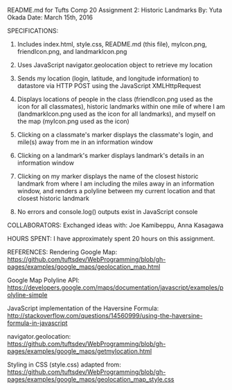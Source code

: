 README.md for Tufts Comp 20 Assignment 2: Historic Landmarks
By: Yuta Okada
Date: March 15th, 2016


SPECIFICATIONS:
1. Includes index.html, style.css, README.md (this file), myIcon.png, friendIcon.png, and landmarkIcon.png

2. Uses JavaScript navigator.geolocation object to retrieve my location

3. Sends my location (login, latitude, and longitude information) to datastore via HTTP POST using the JavaScript XMLHttpRequest

4. Displays locations of people in the class (friendIcon.png used as the icon for all classmates),  historic landmarks within one mile of where I am (landmarkIcon.png used as the icon for all landmarks), and myself on the map (myIcon.png used as the icon)

5. Clicking on a classmate's marker displays the classmate's login, and mile(s) away from me in an information window

6. Clicking on a landmark's marker displays landmark's details in an information window

7. Clicking on my marker displays the name of the closest historic landmark from where I am including the miles away in an information window, and renders a polyline between my current location and that closest historic landmark

8. No errors and console.log() outputs exist in JavaScript console


COLLABORATORS:
Exchanged ideas with: Joe Kamibeppu, Anna Kasagawa


HOURS SPENT:
I have approximately spent 20 hours on this assignment.


REFERENCES:
Rendering Google Map: https://github.com/tuftsdev/WebProgramming/blob/gh-pages/examples/google_maps/geolocation_map.html

Google Map Polyline API: https://developers.google.com/maps/documentation/javascript/examples/polyline-simple

JavaScript implementation of the Haversine Formula:
http://stackoverflow.com/questions/14560999/using-the-haversine-formula-in-javascript

navigator.geolocation: https://github.com/tuftsdev/WebProgramming/blob/gh-pages/examples/google_maps/getmylocation.html

Styling in CSS (style.css) adapted from: https://github.com/tuftsdev/WebProgramming/blob/gh-pages/examples/google_maps/geolocation_map_style.css